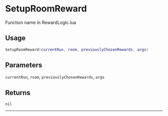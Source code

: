 # SetupRoomReward
Function name in RewardLogic.lua
## Usage
```lua
SetupRoomReward(currentRun, room, previouslyChosenRewards, args)
```
## Parameters
`currentRun`, `room`, `previouslyChosenRewards`, `args`
## Returns
`nil`

---